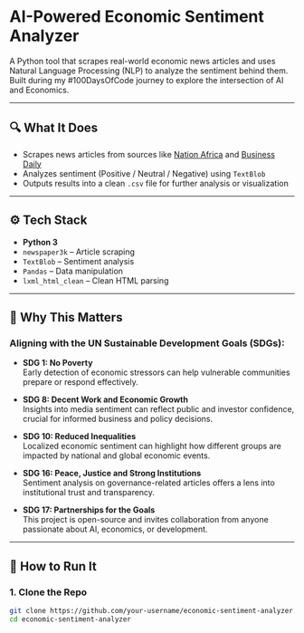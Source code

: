 # AI-Powered Economic Sentiment Analyzer

A Python tool that scrapes real-world economic news articles and uses Natural Language Processing (NLP) to analyze the sentiment behind them. Built during my #100DaysOfCode journey to explore the intersection of AI and Economics.

---

## 🔍 What It Does

- Scrapes news articles from sources like [Nation Africa](https://nation.africa) and [Business Daily](https://www.businessdailyafrica.com)
- Analyzes sentiment (Positive / Neutral / Negative) using `TextBlob`
- Outputs results into a clean `.csv` file for further analysis or visualization

---

## ⚙️ Tech Stack

- **Python 3**
- `newspaper3k` – Article scraping
- `TextBlob` – Sentiment analysis
- `Pandas` – Data manipulation
- `lxml_html_clean` – Clean HTML parsing

---

## 🧠 Why This Matters

### Aligning with the UN Sustainable Development Goals (SDGs):

- **SDG 1: No Poverty**  
  Early detection of economic stressors can help vulnerable communities prepare or respond effectively.

- **SDG 8: Decent Work and Economic Growth**  
  Insights into media sentiment can reflect public and investor confidence, crucial for informed business and policy decisions.

- **SDG 10: Reduced Inequalities**  
  Localized economic sentiment can highlight how different groups are impacted by national and global economic events.

- **SDG 16: Peace, Justice and Strong Institutions**  
  Sentiment analysis on governance-related articles offers a lens into institutional trust and transparency.

- **SDG 17: Partnerships for the Goals**  
  This project is open-source and invites collaboration from anyone passionate about AI, economics, or development.

---

## 🚀 How to Run It

### 1. Clone the Repo

```bash
git clone https://github.com/your-username/economic-sentiment-analyzer.git
cd economic-sentiment-analyzer
